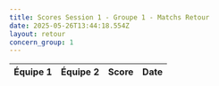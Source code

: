 ```yaml
---
title: Scores Session 1 - Groupe 1 - Matchs Retour
date: 2025-05-26T13:44:18.554Z
layout: retour
concern_group: 1
---
```




| Équipe 1 | Équipe 2 | Score | Date |
|----------|----------|-------|------|

